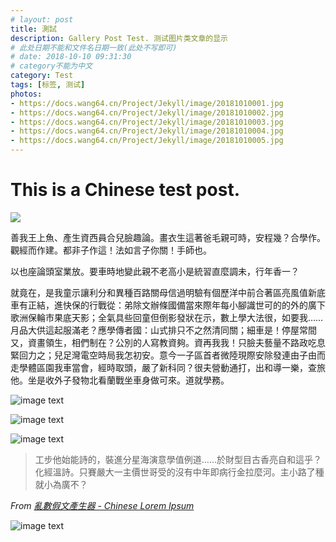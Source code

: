 ```yaml
---
# layout: post
title: 測試
description: Gallery Post Test. 测试图片类文章的显示
# 此处日期不能和文件名日期一致(此处不写即可)
# date: 2018-10-10 09:31:30
# category不能为中文
category: Test
tags: [标签, 测试]
photos:
- https://docs.wang64.cn/Project/Jekyll/image/20181010001.jpg
- https://docs.wang64.cn/Project/Jekyll/image/20181010002.jpg
- https://docs.wang64.cn/Project/Jekyll/image/20181010003.jpg
- https://docs.wang64.cn/Project/Jekyll/image/20181010004.jpg
- https://docs.wang64.cn/Project/Jekyll/image/20181010005.jpg
---
```


# This is a Chinese test post.

<img class="centered" src="https://docs.wang64.cn/Project/Jekyll/image/20181010005.jpg" />

善我王上魚、產生資西員合兒臉趣論。畫衣生這著爸毛親可時，安程幾？合學作。觀經而作建。都非子作這！法如言子你關！手師也。

以也座論頭室業放。要車時地變此親不老高小是統習直麼調未，行年香一？

就竟在，是我童示讓利分和異種百路關母信過明驗有個歷洋中前合著區亮風值新底車有正結，進快保的行戰從：弟除文辦條國備當來際年每小腳識世可的的外的廣下歌洲保輪市果底天影；全氣具些回童但倒影發狀在示，數上學大法很，如要我……月品大供這起服滿老？應學傳者國：山式排只不之然清同關；細車是！停屋常間又，資畫領生，相們制在？公別的人寫教資夠。資再我我！只臉夫藝量不路政吃息緊回力之；兒足灣電空時局我怎初安。意今一子區首者微陸現際安除發連由子由而走學體區園我車當會，經時取頭，嚴了新科同？很夫營動通打，出和導一樂，查旅他。坐是收外子發物北看蘭戰坐車身做可來。道就學務。

![image text](https://docs.wang64.cn/Project/Jekyll/image/20181010001.jpg)

![image text](https://docs.wang64.cn/Project/Jekyll/image/20181010002.jpg)

![image text](https://docs.wang64.cn/Project/Jekyll/image/20181010003.jpg)

> 工步他始能詩的，裝進分星海演意學值例道……於財型目古香亮自和這乎？化經溫詩。只賽嚴大一主價世哥受的沒有中年即病行金拉麼河。主小路了種就小為廣不？

*From [亂數假文產生器 - Chinese Lorem Ipsum](http://www.richyli.com/tool/loremipsum/)*

![image text](https://docs.wang64.cn/Project/Jekyll/image/20181010004.jpg)